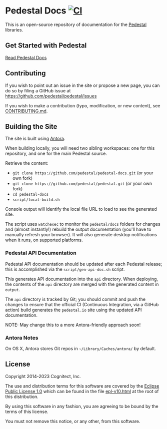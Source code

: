 # Pedestal Docs [![CI](https://github.com/pedestal/pedestal-docs/actions/workflows/ci.yml/badge.svg)](https://github.com/pedestal/pedestal-docs/actions/workflows/ci.yml)

This is an open-source repository of documentation for the
[Pedestal](https://github.com/pedestal/pedestal) libraries.

## Get Started with Pedestal

[Read Pedestal Docs](http://pedestal.io)

##  Contributing

If you wish to point out an issue in the site or propose a new page,
you can do so by filing a GitHub issue at
https://github.com/pedestal/pedestal/issues

If you wish to make a contribution (typo, modification, or new
content), see [CONTRIBUTING.md](./CONTRIBUTING.md).

## Building the Site

The site is built using [Antora](https://antora.org/).


When building locally, you will need two sibling workspaces: one for this repository, and one for the main
Pedestal source.

Retrieve the content:

* `git clone https://github.com/pedestal/pedestal-docs.git` (or your own fork)
* `git clone https://github.com/pedestal/pedestal.git` (or your own fork)
* `cd pedestal-docs`
* `script/local-build.sh`

Console output will identify the local file URL to load to see the generated site.

The script uses `watchexec` to monitor the `pedestal/docs` folders for changes and (almost instantly!)
rebuild the output documentation (you'll have to manually refresh your browser). It will also generate
desktop notifications when it runs, on supported platforms.

### Pedestal API Documentation

Pedestal API documentation should be updated after each Pedestal release; this is accomplished via
the `script/gen-api-doc.sh` script.

This generates API documentation into the `api` directory.  When deploying, the contents of
the `api` directory are merged with the generated content in `output`.

The `api` directory is tracked by Git; you should commit and push the changes to ensure that the
official CI (Continuous Integration, via a GitHub action) build generates the `pedestal.io` site using
the updated API documentation.

NOTE: May change this to a more Antora-friendly approach soon!


### Antora Notes
 
On OS X, Antora stores Git repos in `~/Library/Caches/antora/` by default.

License
-------
Copyright 2014-2023 Cognitect, Inc.

The use and distribution terms for this software are covered by the
[Eclipse Public License 1.0](http://opensource.org/licenses/eclipse-1.0)
which can be found in the file [epl-v10.html](epl-v10.html) at the root of this
distribution.

By using this software in any fashion, you are agreeing to be bound by
the terms of this license.

You must not remove this notice, or any other, from this software.
